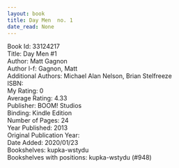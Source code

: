 ```yaml
---
layout: book
title: Day Men  no. 1
date_read: None
---
```


Book Id: 33124217<br />
Title: Day Men #1<br />
Author: Matt Gagnon<br />
Author l-f: Gagnon, Matt<br />
Additional Authors: Michael Alan Nelson, Brian Stelfreeze<br />
ISBN: <br />
My Rating: 0<br />
Average Rating: 4.33<br />
Publisher: BOOM! Studios<br />
Binding: Kindle Edition<br />
Number of Pages: 24<br />
Year Published: 2013<br />
Original Publication Year: <br />
Date Added: 2020/01/23<br />
Bookshelves: kupka-wstydu<br />
Bookshelves with positions: kupka-wstydu (#948)<br />

